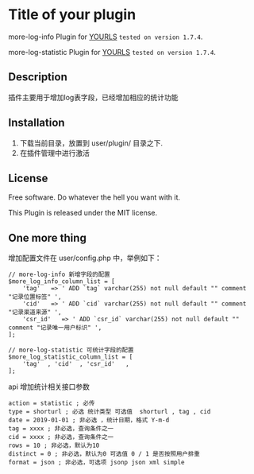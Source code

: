 Title of your plugin
====================

more-log-info Plugin for [YOURLS](http://yourls.org) `tested on version 1.7.4`. 

more-log-statistic Plugin for [YOURLS](http://yourls.org) `tested on version 1.7.4`. 


Description
-----------
插件主要用于增加log表字段，已经增加相应的统计功能

Installation
------------
1. 下载当前目录，放置到 user/plugin/ 目录之下.
2. 在插件管理中进行激活 

License
-------
Free software. Do whatever the hell you want with it.

This Plugin is released under the MIT license.

One more thing
--------------

增加配置文件在 user/config.php 中，举例如下：

```
// more-log-info 新增字段的配置
$more_log_info_column_list = [
    'tag'   => ' ADD `tag` varchar(255) not null default "" comment "记录位置标签" ',
    'cid'   => ' ADD `cid` varchar(255) not null default "" comment "记录渠道来源" ',
    'csr_id'   => ' ADD `csr_id` varchar(255) not null default "" comment "记录唯一用户标识" ',
];

// more-log-statistic 可统计字段的配置
$more_log_statistic_column_list = [
    'tag'  , 'cid'  , 'csr_id'   ,
];
```

api 增加统计相关接口参数
```
action = statistic ; 必传
type = shorturl ; 必选 统计类型 可选值  shorturl , tag , cid
date = 2019-01-01 ; 非必选 ，统计日期，格式 Y-m-d
tag = xxxx ; 非必选，查询条件之一
cid = xxxx ; 非必选，查询条件之一
rows = 10 ; 非必选，默认为10
distinct = 0 ; 非必选，默认为0 可选值 0 / 1 是否按照用户排重
format = json ; 非必选，可选项 jsonp json xml simple
```


